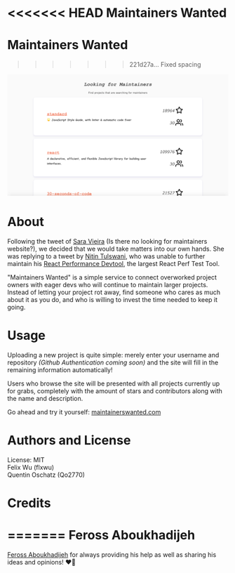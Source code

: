 <<<<<<< HEAD
Maintainers Wanted
=======
Maintainers Wanted  
==================  
>>>>>>> 221d27a... Fixed spacing

![picture alt](MaintainersWanted.png "")  

# About #   

Following the tweet of [Sara Vieira](https://twitter.com/NikkitaFTW) (Is there no looking for maintainers website?), we decided that we would take matters into our own hands. She was replying to a tweet by [Nitin Tulswani](https://twitter.com/NTulswani), who was unable to further maintain his [React Performance Devtool](https://github.com/nitin42/react-perf-devtool), the largest React Perf Test Tool.    

"Maintainers Wanted" is a simple service to connect overworked project owners with eager devs who will continue to maintain larger projects. Instead of letting your project rot away, find someone who cares as much about it as you do, and who is willing to invest the time needed to keep it going.  

# Usage #  

Uploading a new project is quite simple: merely enter your username and repository _(Github Authentication coming soon)_ and the site will fill in the remaining information automatically!  

Users who browse the site will be presented with all projects currently up for grabs, completely with the amount of stars and contributors along with the name and description.  

Go ahead and try it yourself: [maintainerswanted.com](https://www.maintainerswanted.com)   

# Authors and License #   

License: MIT  
Felix Wu (flxwu)  
Quentin Oschatz (Qo2770)     

# Credits #   

=======
Feross Aboukhadijeh    
=======
[Feross Aboukhadijeh](twitter.com/feross) for always providing his help as well as sharing his ideas and opinions! ❤️🙏
